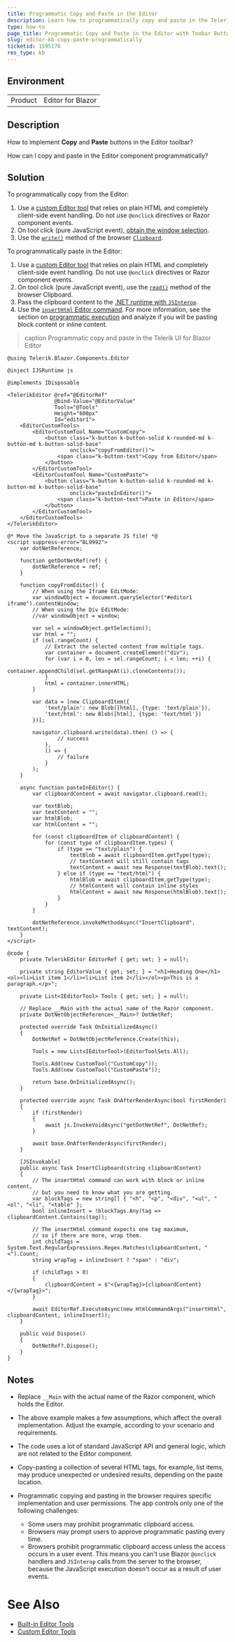 ```yaml
---
title: Programmatic Copy and Paste in the Editor
description: Learn how to programmatically copy and paste in the Telerik UI for Blazor Editor with additional buttons in the Editor toolbar.
type: how-to
page_title: Programmatic Copy and Paste in the Editor with Toobar Buttons
slug: editor-kb-copy-paste-programmatically
ticketid: 1595176
res_type: kb
---
```


## Environment

<table>
    <tbody>
        <tr>
            <td>Product</td>
            <td>Editor for Blazor</td>
        </tr>
    </tbody>
</table>


## Description

How to implement **Copy** and **Paste** buttons in the Editor toolbar?

How can I copy and paste in the Editor component programmatically?


## Solution

To programmatically copy from the Editor:

1. Use a [custom Editor tool](slug:editor-custom-tools) that relies on plain HTML and completely client-side event handling. Do not use `@onclick` directives or Razor component events.
1. On tool click (pure JavaScript event), [obtain the window selection](https://developer.mozilla.org/en-US/docs/Web/API/Window/getSelection).
1. Use the [`write()`](https://developer.mozilla.org/en-US/docs/Web/API/Clipboard/write) method of the browser [`Clipboard`](https://developer.mozilla.org/en-US/docs/Web/API/Clipboard).

To programmatically paste in the Editor:

1. Use a [custom Editor tool](slug:editor-custom-tools) that relies on plain HTML and completely client-side event handling. Do not use `@onclick` directives or Razor component events.
1. On tool click (pure JavaScript event), use the [`read()`](https://developer.mozilla.org/en-US/docs/Web/API/Clipboard/read) method of the browser Clipboard.
1. Pass the clipboard content to the [.NET runtime with `JSInterop`](https://learn.microsoft.com/en-us/aspnet/core/blazor/javascript-interoperability/call-dotnet-from-javascript).
1. Use the [`insertHtml` Editor command](slug:editor-built-in-tools#commands-without-built-in-tools). For more information, see the section on [programmatic execution](slug:editor-built-in-tools#programmatic-execution) and analyze if you will be pasting block content or inline content.

>caption Programmatic copy and paste in the Telerik UI for Blazor Editor

````RAZOR
@using Telerik.Blazor.Components.Editor

@inject IJSRuntime js

@implements IDisposable

<TelerikEditor @ref="@EditorRef"
               @bind-Value="@EditorValue"
               Tools="@Tools"
               Height="600px"
               Id="editor1">
    <EditorCustomTools>
        <EditorCustomTool Name="CustomCopy">
            <button class="k-button k-button-solid k-rounded-md k-button-md k-button-solid-base"
                    onclick="copyFromEditor()">
                <span class="k-button-text">Copy from Editor</span>
            </button>
        </EditorCustomTool>
        <EditorCustomTool Name="CustomPaste">
            <button class="k-button k-button-solid k-rounded-md k-button-md k-button-solid-base"
                    onclick="pasteInEditor()">
                <span class="k-button-text">Paste in Editor</span>
            </button>
        </EditorCustomTool>
    </EditorCustomTools>
</TelerikEditor>

@* Move the JavaScript to a separate JS file! *@
<script suppress-error="BL9992">
    var dotNetReference;

    function getDotNetRef(ref) {
        dotNetReference = ref;
    }

    function copyFromEditor() {
        // When using the Iframe EditMode:
        var windowObject = document.querySelector("#editor1 iframe").contentWindow;
        // When using the Div EditMode:
        //var windowObject = window;

        var sel = windowObject.getSelection();
        var html = "";
        if (sel.rangeCount) {
            // Extract the selected content from multiple tags.
            var container = document.createElement("div");
            for (var i = 0, len = sel.rangeCount; i < len; ++i) {
                container.appendChild(sel.getRangeAt(i).cloneContents());
            }
            html = container.innerHTML;
        }

        var data = [new ClipboardItem({
            'text/plain': new Blob([html], {type: 'text/plain'}),
            'text/html': new Blob([html], {type: 'text/html'})
        })];

        navigator.clipboard.write(data).then( () => {
                // success
            },
            () => {
                // failure
            }
        );
    }

    async function pasteInEditor() {
        var clipboardContent = await navigator.clipboard.read();

        var textBlob;
        var textContent = "";
        var htmlBlob;
        var htmlContent = "";

        for (const clipboardItem of clipboardContent) {
            for (const type of clipboardItem.types) {
                if (type == "text/plain") {
                    textBlob = await clipboardItem.getType(type);
                    // textContent will still contain tags
                    textContent = await new Response(textBlob).text();
                } else if (type == "text/html") {
                    htmlBlob = await clipboardItem.getType(type);
                    // htmlContent will contain inline styles
                    htmlContent = await new Response(htmlBlob).text();
                }
            }
        }

        dotNetReference.invokeMethodAsync("InsertClipboard", textContent);
    }
</script>

@code {
    private TelerikEditor EditorRef { get; set; } = null!;

    private string EditorValue { get; set; } = "<h1>Heading One</h1><ol><li>List item 1</li><li>List item 2</li></ol><p>This is a paragraph.</p>";

    private List<IEditorTool> Tools { get; set; } = null!;

    // Replace __Main with the actual name of the Razor component.
    private DotNetObjectReference<__Main>? DotNetRef;

    protected override Task OnInitializedAsync()
    {
        DotNetRef = DotNetObjectReference.Create(this);

        Tools = new List<IEditorTool>(EditorToolSets.All);

        Tools.Add(new CustomTool("CustomCopy"));
        Tools.Add(new CustomTool("CustomPaste"));

        return base.OnInitializedAsync();
    }

    protected override async Task OnAfterRenderAsync(bool firstRender)
    {
        if (firstRender)
        {
            await js.InvokeVoidAsync("getDotNetRef", DotNetRef);
        }

        await base.OnAfterRenderAsync(firstRender);
    }

    [JSInvokable]
    public async Task InsertClipboard(string clipboardContent)
    {
        // The insertHtml command can work with block or inline content,
        // but you need to know what you are getting.
        var blockTags = new string[] { "<h", "<p", "<div", "<ul", "<ol", "<li", "<table" };
        bool inlineInsert = !blockTags.Any(tag => clipboardContent.Contains(tag));

        // The insertHtml command expects one tag maximum,
        // so if there are more, wrap them.
        int childTags = System.Text.RegularExpressions.Regex.Matches(clipboardContent, "<").Count;
        string wrapTag = inlineInsert ? "span" : "div";

        if (childTags > 0)
        {
            clipboardContent = $"<{wrapTag}>{clipboardContent}</{wrapTag}>";
        }

        await EditorRef.ExecuteAsync(new HtmlCommandArgs("insertHtml", clipboardContent, inlineInsert));
    }

    public void Dispose()
    {
        DotNetRef?.Dispose();
    }
}
````


## Notes

* Replace `__Main` with the actual name of the Razor component, which holds the Editor.
* The above example makes a few assumptions, which affect the overall implementation. Adjust the example, according to your scenario and requirements.
* The code uses a lot of standard JavaScript API and general logic, which are not related to the Editor component.
* Copy-pasting a collection of several HTML tags, for example, list items, may produce unexpected or undesired results, depending on the paste location.
* Programmatic copying and pasting in the browser requires specific implementation and user permissions. The app controls only one of the following challenges:

  * Some users may prohibit programmatic clipboard access.
  * Browsers may prompt users to approve programmatic pasting every time.
  * Browsers prohibit programmatic clipboard access unless the access occurs in a user event. This means you can't use Blazor `@onclick` handlers and `JSInterop` calls from the server to the browser, because the JavaScript execution doesn't occur as a result of user events.


# See Also

* [Built-in Editor Tools](slug:editor-built-in-tools)
* [Custom Editor Tools](slug:editor-custom-tools)
